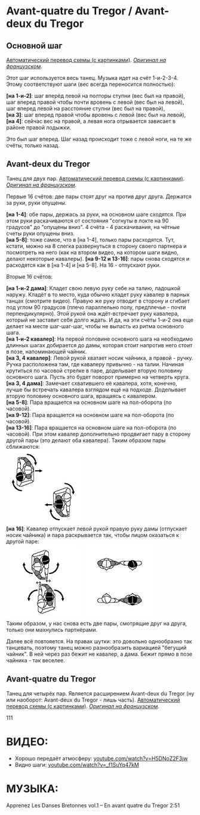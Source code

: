 Avant-quatre du Tregor / Avant-deux du Tregor
=============================================

## Основной шаг

[Автоматический перевод схемы (с картинками)](https://translate.google.ru/translate?hl=en&sl=fr&tl=ru&u=http%3A%2F%2Fdansesbretonnes.gwalarn.org%2Fbases%2Fpas_de_quatre_subdivise_avg.html&sandbox=1). [_Оригинал на французском_](http://dansesbretonnes.gwalarn.org/bases/pas_de_quatre_subdivise_avg.html).

Этот шаг используется весь танец. Музыка идет на счёт 1-и-2-3-4. Этому соответствуют шаги (вес всегда переносится полностью):

**[на 1-и-2]**: шаг вперёд левой на полторы ступни (вес был на правой), шаг вперед правой чтобы почти вровень с левой (вес был на левой), шаг вперед левой на расстояние ступни (вес был на правой),  
**[на 3]**: шаг вперед правой чтобы вровень с левой (вес был на левой),  
**[на 4]**: сейчас вес на правой, а левая нога отрывается зависает в районе правой лодыжки.

Это был шаг вперед. Шаг назад происходит тоже с левой ноги, на те же счёты, только назад.

## Avant-deux du Tregor

Танец для двух пар. [Автоматический перевод схемы (с картинками)](https://translate.google.ru/translate?hl=en&sl=fr&tl=ru&u=http%3A%2F%2Fdansesbretonnes.gwalarn.org%2Fdanses%2Favant-deux_du_tregor.html&sandbox=1). [_Оригинал на французском_](http://dansesbretonnes.gwalarn.org/danses/avant-deux_du_tregor.html).


Первые 16 счётов: две пары стоят друг на против друг друга. Держатся за руки, руки опущены.

**[на 1-4]**: обе пары, держась за руки, на основном шаге сходятся. При этом руки раскачиваются от состояния "согнуты в локте на 90 градусов" до "опущены вниз". 4 счёта - 4 раскачивания, на чётные счеты руки опущены вниз.  
**[на 5-8]**: тоже самое, что в [на 1-4], только пары расходятся. Тут, кстати, можно на 8 слегка развернуться в сторону своего партнера и посмотреть на него (как на втором видео, на котором шаги видно, делают некоторые кавалеры).
**[на 9-12 и 13-16]**: пары снова сходятся и расходятся как в [на 1-4] и [на 5-8]. На 16 - отпускают руки.

Вторые 16 счётов:

**[на 1-и-2 дама]**: Кладет свою левую руку себе на талию, ладошкой наружу. Кладёт в то место, куда обычно кладет руку кавалер в парных танцах (смотрите видео). Правую же руку отводит в сторону и сгибает под углом 90 градусов (плечо параллельно полу, предплечье - почти перпендикулярно). Этой рукой она ждёт-встречает руку кавалера, который не заставит себя долго ждать. И да, на эти счёты 1-и-2 она еще делает на месте шаг-шаг-шаг, чтобы не выпасть из ритма основного шага.  
**[на 1-и-2 кавалер]**: На первой половине основного шага на необходимо длинных шагах добирается до дамы, которая стоит напротив него стоит в позе, напоминающей чайник.  
**[на 3, 4 кавалер]**: Левой рукой хватает носик чайника, а правой - ручку. Ручка расположена там, где кавалеру привычно - на талии. Начиная крутиться по часовой стрелке в паре, доделывает вторую половину основного шага. Пусть это будет поворот примерно на четверть круга.  
**[на 3, 4 дама]**: Замечает схватившего её кавалера, хотя, конечно, лучше бы встречать кавалера взглядом ещё на подходе. Доделывает вторую половину основного шага, вращаясь с кавалером.  
**[на 5-8]**: Пара вращается на основном шаге на пол-оборота (по часовой).  
**[на 9-12]**: Пара вращается на основном шаге на пол-оборота (по часовой).  
**[на 13-16]**: Пара вращается на основном шаге на пол-оборота (по часовой). При этом кавалер дополнительно продвигает пару в сторону другой пары (это делают оба кавалера). Таким образом пары сближаются:  
![dansesbretonnes.gwalarn.org/danses/images_am/avant-deux_du_tregor_balance_position_13.gif](avant-quatre-du-tregor/avant-deux_du_tregor_balance_position_13.gif)  
**[на 16]**: Кавалер отпускает левой рукой правую руку дамы (отпускает носик чайника) и пара раскрывается так, чтобы лицом оказаться к другой паре:  
![dansesbretonnes.gwalarn.org/danses/images_am/avant-deux_du_tregor_balance_position_16.gif](avant-quatre-du-tregor/avant-deux_du_tregor_balance_position_16.gif) ![dansesbretonnes.gwalarn.org/danses/images_am/avant-deux_du_tregor_balance_position_finale.gif](avant-quatre-du-tregor/avant-deux_du_tregor_balance_position_finale.gif)  
Таким образом, у нас снова есть две пары, смотрящие друг на друга, только они махнулись партнёрами.

Далее всё повтояется. На правах шутки: это довольно однообразно так танцевать, поэтому танец можно разнообразить вариацией "бегущий чайник". В ней через раз бежит не кавалер, а дама. Бежит прямо в позе чайника - так веселее.

## Avant-quatre du Tregor

Танец для четырёх пар. Является расширением Avant-deux du Tregor (ну или наоборот: Avant-deux du Tregor - лишь часть). [Автоматический перевод схемы (с картинками)](https://translate.google.ru/translate?sl=fr&tl=ru&js=y&prev=_t&hl=en&ie=UTF-8&u=http%3A%2F%2Fdansesbretonnes.gwalarn.org%2Fdanses%2Favant-quatre_du_tregor.html&edit-text=). [_Оригинал на французском_](http://dansesbretonnes.gwalarn.org/danses/avant-quatre_du_tregor.html).

111

ВИДЕО:
======
- Хорошо передаёт атмосферу: [youtube.com/watch?v=H5DNoZ2F3jw](https://www.youtube.com/watch?v=H5DNoZ2F3jw)
- Видно шаги: [youtube.com/watch?v=_f1SuYq47kM](https://www.youtube.com/watch?v=_f1SuYq47kM)

МУЗЫКА:
=======
Apprenez Les Danses Bretonnes vol.1 – En avant quatre du Tregor 2:51

